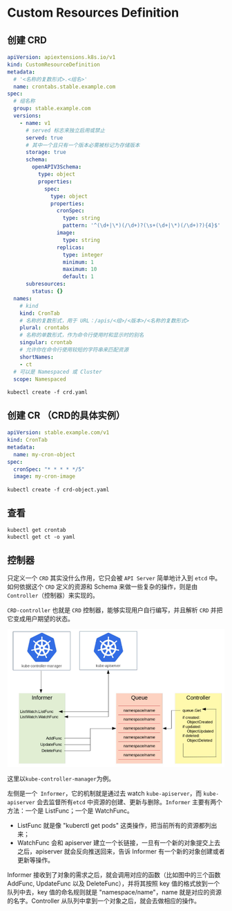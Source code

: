 # Custom Resources Definition

## 创建 CRD

```yaml
apiVersion: apiextensions.k8s.io/v1
kind: CustomResourceDefinition
metadata:
  # '<名称的复数形式>.<组名>'
  name: crontabs.stable.example.com
spec:
  # 组名称
  group: stable.example.com
  versions:
    - name: v1
      # served 标志来独立启用或禁止
      served: true
      # 其中一个且只有一个版本必需被标记为存储版本
      storage: true
      schema:
        openAPIV3Schema:
          type: object
          properties:
            spec:
              type: object
              properties:
                cronSpec:
                  type: string
                  pattern: '^(\d+|\*)(/\d+)?(\s+(\d+|\*)(/\d+)?){4}$'
                image:
                  type: string
                replicas:
                  type: integer
                  minimum: 1
                  maximum: 10
                  default: 1
      subresources:
        status: {}
  names:
    # kind
    kind: CronTab
    # 名称的复数形式，用于 URL：/apis/<组>/<版本>/<名称的复数形式>
    plural: crontabs
    # 名称的单数形式，作为命令行使用时和显示时的别名
    singular: crontab
    # 允许你在命令行使用较短的字符串来匹配资源
    shortNames:
    - ct
  # 可以是 Namespaced 或 Cluster
  scope: Namespaced
```

```
kubectl create -f crd.yaml
```

## 创建 CR （CRD的具体实例）

```yaml
apiVersion: stable.example.com/v1
kind: CronTab
metadata:
  name: my-cron-object
spec:
  cronSpec: "* * * * */5"
  image: my-cron-image
```

```
kubectl create -f crd-object.yaml
```

## 查看
```
kubectl get crontab
kubectl get ct -o yaml
```

## 控制器

只定义一个 `CRD` 其实没什么作用，它只会被 `API Server` 简单地计入到 `etcd` 中。
如何依据这个 `CRD` 定义的资源和 Schema 来做一些复杂的操作，则是由 `Controller`（控制器）来实现的。

`CRD-controller` 也就是 `CRD` 控制器，能够实现用户自行编写，并且解析 `CRD` 并把它变成用户期望的状态。 

![images/controller.png](images/controller.png)

这里以`kube-controller-manager`为例。

左侧是一个` Informer`，它的机制就是通过去 watch `kube-apiserver`，而 `kube-apiserver` 会去监督所有`etcd` 中资源的创建、更新与删除。`Informer` 主要有两个方法：一个是 ListFunc；一个是 WatchFunc。

- ListFunc 就是像 "kuberctl get pods" 这类操作，把当前所有的资源都列出来；
- WatchFunc 会和 apiserver 建立一个长链接，一旦有一个新的对象提交上去之后，apiserver 就会反向推送回来，告诉 Informer 有一个新的对象创建或者更新等操作。

Informer 接收到了对象的需求之后，就会调用对应的函数（比如图中的三个函数 AddFunc, UpdateFunc 以及 DeleteFunc），并将其按照 key 值的格式放到一个队列中去，key 值的命名规则就是 "namespace/name"，name 就是对应的资源的名字。Controller 从队列中拿到一个对象之后，就会去做相应的操作。

